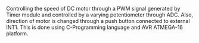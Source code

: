Controlling the speed of DC motor through a PWM signal generated by Timer module and controlled by a varying potentiometer through ADC.
Also, direction of motor is changed through a push button connected to external INT1.
This is done using C-Programming language and AVR ATMEGA-16 platform.